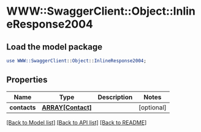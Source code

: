 # WWW::SwaggerClient::Object::InlineResponse2004

## Load the model package
```perl
use WWW::SwaggerClient::Object::InlineResponse2004;
```

## Properties
Name | Type | Description | Notes
------------ | ------------- | ------------- | -------------
**contacts** | [**ARRAY[Contact]**](Contact.md) |  | [optional] 

[[Back to Model list]](../README.md#documentation-for-models) [[Back to API list]](../README.md#documentation-for-api-endpoints) [[Back to README]](../README.md)


